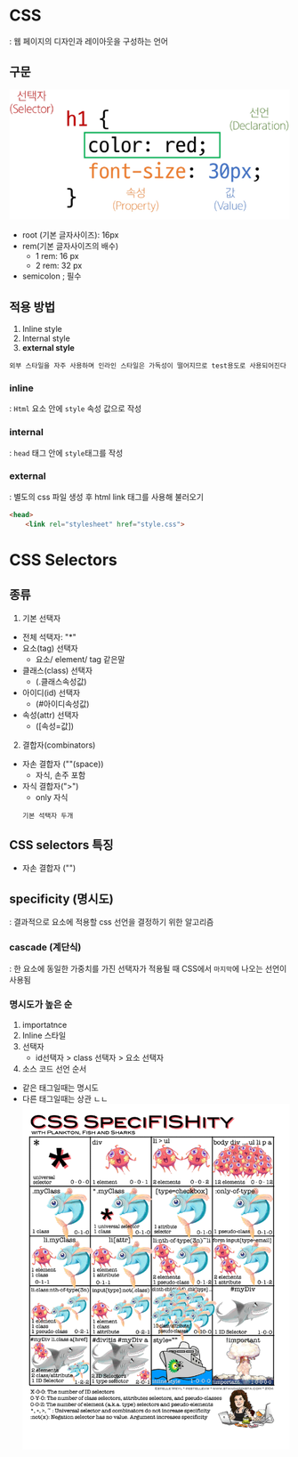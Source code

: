 # CSS
: 웹 페이지의 디자인과 레이아웃을 구성하는 언어
## 구문
![Alt text](css.png)
- root (기본 글자사이즈): 16px
- rem(기본 글자사이즈의 배수)
    - 1 rem: 16 px
    - 2 rem: 32 px
- semicolon ; 필수 
## 적용 방법
1. Inline style
2. Internal style
3. **external style**
```
외부 스타일을 자주 사용하며 인라인 스타일은 가독성이 떨어지므로 test용도로 사용되어진다
```
### inline
: `Html` 요소 안에 `style` 속성 값으로 작성
### internal
: `head` 태그 안에 `style`태그를 작성
### external 
: 별도의 css 파일 생성 후 html link 태그를 사용해 불러오기
```html
<head>
    <link rel="stylesheet" href="style.css">
```
# CSS Selectors 
## 종류
1. 기본 선택자 
- 전체 석택자: "*"
- 요소(tag) 선택자
    - 요소/ element/ tag 같은말
- 클래스(class) 선택자 
    - (.클래스속성값)
- 아이디(id) 선택자 
    - (#아이디속성값)
- 속성(attr) 선택자 
    - ([속성=값])
2) 결합자(combinators)
- 자손 결합자 (""(space))
    - 자식, 손주 포함
- 자식 결합자(">")
    - only 자식 
    ```
    기본 석택자 두개 
    ```
## CSS selectors 특징
- 자손 결합자 ("")
## specificity (명시도)
: 결과적으로 요소에 적용할 css 선언을 결정하기 위한 알고리즘

### cascade (계단식)
: 한 요소에 동일한 가중치를 가진 선택자가 적용될 때 CSS에서 `마지막`에 나오는 선언이 사용됨
### 명시도가 높은 순 
1. importatnce
2. Inline 스타일
3. 선택자
    - id선택자 > class 선택자 > 요소 선택자
4. 소스 코드 선언 순서 
- 같은 태그일때는 명시도 
- 다른 태그일때는 상관 ㄴㄴ
![Alt text](specificity.png)